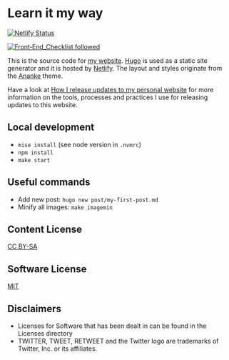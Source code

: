 # Learn it my way

[![Netlify Status](https://api.netlify.com/api/v1/badges/1bd82c76-3450-45aa-b7b4-cf16ea67e647/deploy-status)](https://app.netlify.com/sites/learnitmyway/deploys)

[![Front‑End_Checklist followed](https://img.shields.io/badge/Front‑End_Checklist-followed-brightgreen.svg)](https://github.com/thedaviddias/Front-End-Checklist/)

This is the source code for [my website](https://www.learnitmyway.com).
[Hugo](https://gohugo.io/) is used as a static site generator and it is hosted by [Netlify](https://www.netlify.com/).
The layout and styles originate from the [Ananke](https://github.com/budparr/gohugo-theme-ananke) theme.

Have a look at [How I release updates to my personal website](https://www.learnitmyway.com/how-i-release-updates-to-my-personal-website/) for more information on the tools, processes and practices I use for releasing updates to this website.

## Local development

- `mise install` (see node version in `.nvmrc`)
- `npm install`
- `make start`

## Useful commands

- Add new post: `hugo new post/my-first-post.md`
- Minify all images: `make imagemin`

## Content License

[CC BY-SA](http://creativecommons.org/licenses/by-sa/4.0/)

## Software License

[MIT](https://opensource.org/licenses/MIT)

## Disclaimers

- Licenses for Software that has been dealt in can be found in the Licenses directory
- TWITTER, TWEET, RETWEET and the Twitter logo are trademarks of Twitter, Inc. or its affiliates.